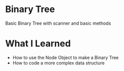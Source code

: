 # Binary Tree

Basic Binary Tree with scanner and basic methods

# What I Learned

* How to use the Node Object to make a Binary Tree
* How to code a more complex data structure

